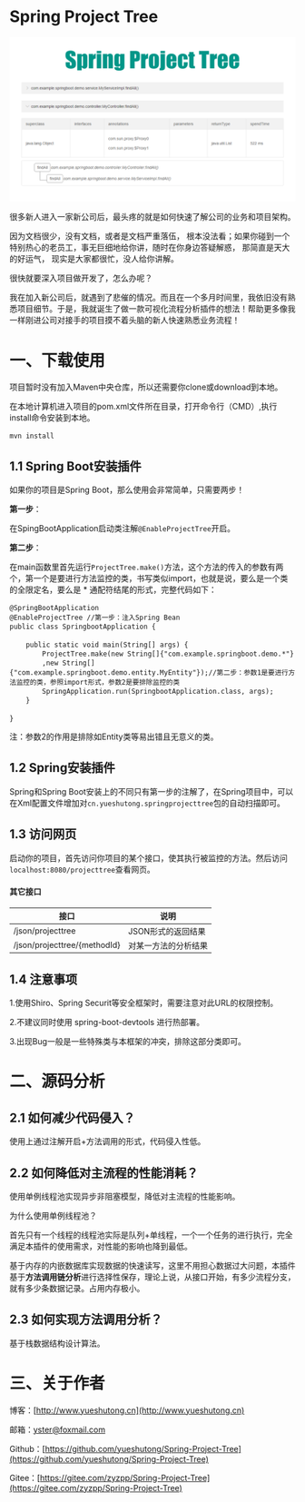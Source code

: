 # Spring Project Tree

![](./picture/220619.png)

很多新人进入一家新公司后，最头疼的就是如何快速了解公司的业务和项目架构。

因为文档很少，没有文档，或者是文档严重落伍， 根本没法看；如果你碰到一个特别热心的老员工，事无巨细地给你讲，随时在你身边答疑解惑， 那简直是天大的好运气， 现实是大家都很忙，没人给你讲解。

很快就要深入项目做开发了，怎么办呢？

我在加入新公司后，就遇到了悲催的情况。而且在一个多月时间里，我依旧没有熟悉项目细节。于是，我就诞生了做一款可视化流程分析插件的想法！帮助更多像我一样刚进公司对接手的项目摸不着头脑的新人快速熟悉业务流程！

# 一、下载使用

项目暂时没有加入Maven中央仓库，所以还需要你clone或download到本地。

在本地计算机进入项目的pom.xml文件所在目录，打开命令行（CMD）,执行install命令安装到本地。

```
mvn install
```

## 1.1 Spring Boot安装插件

如果你的项目是Spring Boot，那么使用会非常简单，只需要两步！

**第一步**：

在SpingBootApplication启动类注解`@EnableProjectTree`开启。

**第二步**：

在main函数里首先运行`ProjectTree.make()`方法，这个方法的传入的参数有两个，第一个是要进行方法监控的类，书写类似import，也就是说，要么是一个类的全限定名，要么是 * 通配符结尾的形式，完整代码如下：

```
@SpringBootApplication
@EnableProjectTree //第一步：注入Spring Bean
public class SpringbootApplication {

    public static void main(String[] args) {
        ProjectTree.make(new String[]{"com.example.springboot.demo.*"}
        ,new String[]{"com.example.springboot.demo.entity.MyEntity"});//第二步：参数1是要进行方法监控的类，参照import形式，参数2是要排除监控的类
        SpringApplication.run(SpringbootApplication.class, args);
    }

}
```

注：参数2的作用是排除如Entity类等易出错且无意义的类。

## 1.2 Spring安装插件

Spring和Spring Boot安装上的不同只有第一步的注解了，在Spring项目中，可以在Xml配置文件增加对`cn.yueshutong.springprojecttree`包的自动扫描即可。

## 1.3 访问网页

启动你的项目，首先访问你项目的某个接口，使其执行被监控的方法。然后访问`localhost:8080/projecttree`查看网页。

#### 其它接口

| 接口                         | 说明                 |
| ---------------------------- | -------------------- |
| /json/projecttree            | JSON形式的返回结果   |
| /json/projecttree/{methodId} | 对某一方法的分析结果 |

## 1.4 注意事项

1.使用Shiro、Spring Securit等安全框架时，需要注意对此URL的权限控制。

2.不建议同时使用 spring-boot-devtools 进行热部署。

3.出现Bug一般是一些特殊类与本框架的冲突，排除这部分类即可。

# 二、源码分析

## 2.1 如何减少代码侵入？

使用上通过注解开启+方法调用的形式，代码侵入性低。

## 2.2 如何降低对主流程的性能消耗？

使用单例线程池实现异步非阻塞模型，降低对主流程的性能影响。

为什么使用单例线程池？

首先只有一个线程的线程池实际是队列+单线程，一个一个任务的进行执行，完全满足本插件的使用需求，对性能的影响也降到最低。

基于内存的内嵌数据库实现数据的快速读写，这里不用担心数据过大问题，本插件基于**方法调用链分析**进行选择性保存，理论上说，从接口开始，有多少流程分支，就有多少条数据记录。占用内存极小。

## 2.3 如何实现方法调用分析？

基于栈数据结构设计算法。

# 三、关于作者

博客：[http://www.yueshutong.cn](http://www.yueshutong.cn)

邮箱：yster@foxmail.com

Github：[https://github.com/yueshutong/Spring-Project-Tree](https://github.com/yueshutong/Spring-Project-Tree)

Gitee：[https://gitee.com/zyzpp/Spring-Project-Tree](https://gitee.com/zyzpp/Spring-Project-Tree)

